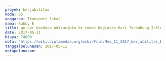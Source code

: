 ```yaml
---
proyek: kerjabilitas
kode: B5
anggaran: Transport lokal
nama: Rubby E
title: go car bandara Adisucipto ke rumah kegiatan Hari Terhubung Inklusi Surabaya
date: 2017-05-11
biaya: 74000
nota: "https://wiki.ciptamedia.org/wiki/File:Mei_11_2017_kerjabilitas_B5_gocar_bandara_rumah_jogja_rubby.png"
tanggalpelunasan: 2017-05-11
notapelunasan:
---
```

